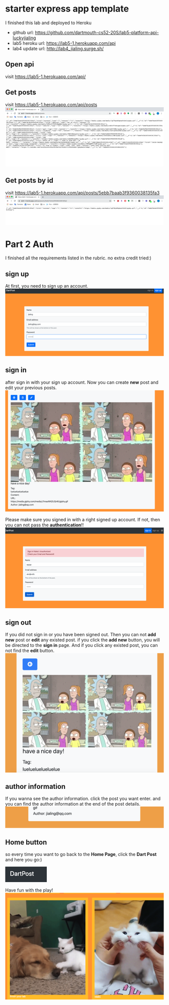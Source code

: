 # starter express app template

I finished this lab and deployed to Heroku
* github url: https://github.com/dartmouth-cs52-20S/lab5-platform-api-luckyjialing
* lab5 heroku url: https://lab5-1.herokuapp.com/api
* lab4 update url: http://lab4_jialing.surge.sh/

## Open api
visit https://lab5-1.herokuapp.com/api/


## Get posts
visit https://lab5-1.herokuapp.com/api/posts
![alt text](img/2.png)


## Get posts by id
visit https://lab5-1.herokuapp.com/api/posts/5ebb7baab3f9360038135fa3
![alt text](img/1.png)


# Part 2 Auth

I finished all the requirements listed in the rubric. no extra credit tried:)

## sign up

At first, you need to sign up an account.
![alt text](img/4.png)


## sign in
after sign in with your sign up account.
Now you can create **new** post and edit your previous posts.
![alt text](img/7.png)

Please make sure you signed in with a right signed up account. If not, then you can not pass the **authentication**!!
![alt text](img/3.png)

## sign out
If you did not sign in or you have been signed out. Then you can not **add new** post or **edit** any existed post.
if you click the **add new** button, you will be directed to the **sign in** page. And if you click any existed post, you can not find the **edit** button.
![alt text](img/8.png)

## author information
If you wanna see the author information. click the post you want enter. and you can find the author information at the end of the post details.
![alt text](img/9.png)

## Home button
so every time you want to go back to the **Home Page**, click the **Dart Post** and here you go:)

![alt text](img/6.png)

Have fun with the play!
![alt text](img/5.png)